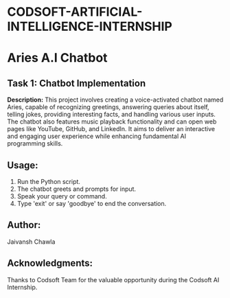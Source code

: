 # CODSOFT-ARTIFICIAL-INTELLIGENCE-INTERNSHIP
# Aries A.I Chatbot

## Task 1: Chatbot Implementation
**Description:** This project involves creating a voice-activated chatbot named Aries, capable of recognizing greetings, answering queries about itself, telling jokes, providing interesting facts, and handling various user inputs. The chatbot also features music playback functionality and can open web pages like YouTube, GitHub, and LinkedIn. It aims to deliver an interactive and engaging user experience while enhancing fundamental AI programming skills.

## Usage:
1. Run the Python script.
2. The chatbot greets and prompts for input.
3. Speak your query or command.
4. Type 'exit' or say 'goodbye' to end the conversation.

## Author:
Jaivansh Chawla

## Acknowledgments:
Thanks to Codsoft Team for the valuable opportunity during the Codsoft AI Internship.
